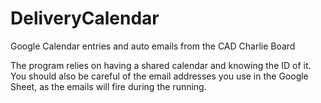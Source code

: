 # DeliveryCalendar
Google Calendar entries and auto emails from the CAD Charlie Board

The program relies on having a shared calendar and knowing the ID of it. You should also be careful of the email addresses you use in the Google Sheet, as the emails will fire during the running.
